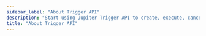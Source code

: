 ```yaml
---
sidebar_label: "About Trigger API"
description: "Start using Jupiter Trigger API to create, execute, cancel and view orders."
title: "About Trigger API"
---
```


<head>
    <title>Trigger API</title>
    <meta name="twitter:card" content="summary" />
</head>
